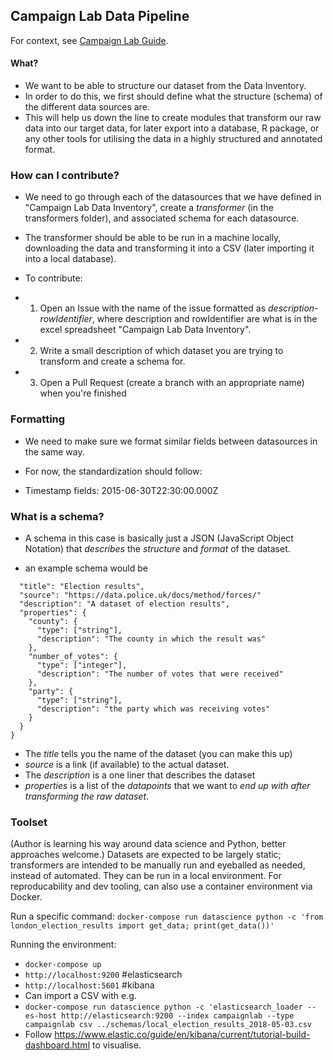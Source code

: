 ## Campaign Lab Data Pipeline

For context, see [Campaign Lab Guide](https://github.com/CampaignLab/Campaign-Lab-Guide/blob/master/Campaign%20Lab%20Guide.md0).

#### What?

* We want to be able to structure our dataset from the Data Inventory.
* In order to do this, we first should define what the structure (schema) of the different data sources are.
* This will help us down the line to create modules that transform our raw data into our target data, for later export into a database, R package, or any other tools for utilising the data in a highly structured and annotated format.

### How can I contribute?

* We need to go through each of the datasources that we have defined in "Campaign Lab Data Inventory", create a *transformer* (in the transformers folder), and associated schema for each datasource.
* The transformer should be able to be run in a machine locally, downloading the data and transforming it into a CSV (later importing it into a local database).
* To contribute:

* 1. Open an Issue with the name of the issue formatted as *description-rowIdentifier*, where description and rowIdentifier are what is in the excel spreadsheet "Campaign Lab Data Inventory".
* 2. Write a small description of which dataset you are trying to transform and create a schema for.
* 3. Open a Pull Request (create a branch with an appropriate name) when you're finished

### Formatting

* We need to make sure we format similar fields between datasources in the same way.

* For now, the standardization should follow:

* Timestamp fields: 2015-06-30T22:30:00.000Z

### What is a schema?

* A schema in this case is basically just a JSON (JavaScript Object Notation) that *describes* the *structure* and *format* of the dataset.

* an example schema would be

```{
  "title": "Election results",
  "source": "https://data.police.uk/docs/method/forces/"
  "description": "A dataset of election results",
  "properties": {
    "county": {
      "type": ["string"],
      "description": "The county in which the result was"
    },
    "number_of_votes": {
      "type": ["integer"],
      "description": "The number of votes that were received"
    },
    "party": {
      "type": ["string"],
      "description": "the party which was receiving votes"
    }
  }
}
```

* The *title* tells you the name of the dataset (you can make this up)
* *source* is a link (if available) to the actual dataset.
* The *description* is a one liner that describes the dataset
* *properties* is a list of the *datapoints* that we want to *end up with after transforming the raw dataset*.


### Toolset
(Author is learning his way around data science and Python, better approaches welcome.)
Datasets are expected to be largely static; transformers are intended to be manually run and eyeballed as needed, instead of automated.
They can be run in a local environment.
For reproducability and dev tooling, can also use a container environment via Docker.

Run a specific command:
`docker-compose run datascience python -c 'from london_election_results import get_data; print(get_data())'`

Running the environment:

* `docker-compose up`
* `http://localhost:9200` #elasticsearch
* `http://localhost:5601` #kibana
* Can import a CSV with e.g.
* `docker-compose run datascience python -c 'elasticsearch_loader --es-host http://elasticsearch:9200 --index campaignlab --type campaignlab csv ../schemas/local_election_results_2018-05-03.csv`
* Follow https://www.elastic.co/guide/en/kibana/current/tutorial-build-dashboard.html to visualise.